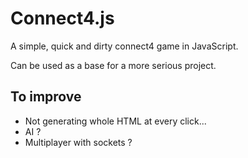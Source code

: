# Connect4.js

A simple, quick and dirty connect4 game in JavaScript.

Can be used as a base for a more serious project.

## To improve

* Not generating whole HTML at every click...
* AI ?
* Multiplayer with sockets ?

